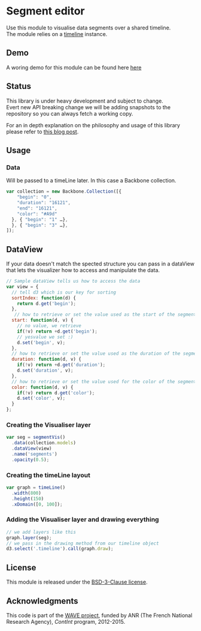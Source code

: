 # Segment editor

Use this module to visualise data segments over a shared timeline.  
The module relies on a [timeline](https://github.com/Ircam-RnD/timeLine) instance.

<div class="only-readme">
<h2>Demo</h2>
<p>A woring demo for this module can be found here <a href="https://ircam-rnd.github.io/segment-edit/">here</a></p>
</div>

<div class="timeline"></div>

## Status

This library is under heavy development and subject to change.  
Evert new API breaking change we will be adding snapshots to the repository so you can always fetch a working copy.

For an in depth  explanation on the philosophy and usage of this library please refer to [this blog post](http://wave.ircam.fr/publications/visual-tools/).

## Usage

### Data
Will be passed to a timeLine later. In this case a Backbone collection.

```js
var collection = new Backbone.Collection([{
    "begin": "0",
    "duration": "16121",
    "end": "16121",
    "color": "#A9d"
  }, { "begin": "1" …},
  }, { "begin": "3" …},
]);
```

## DataView
If your data doesn't match the spected structure you can pass in a dataView that lets the visualizer how to access and manipulate the data.

```js
// Sample dataView tells us how to access the data
var view = {
  // tell d3 which is our key for sorting
  sortIndex: function(d) {
    return d.get('begin');
  },
   // how to retrieve or set the value used as the start of the segment
  start: function(d, v) {
    // no value, we retrieve
    if(!v) return +d.get('begin');
    // yesvalue we set :)
    d.set('begin', v);
  },
  // how to retrieve or set the value used as the duration of the segment
  duration: function(d, v) {
    if(!v) return +d.get('duration');
    d.set('duration', v);
  },
  // how to retrieve or set the value used for the color of the segment
  color: function(d, v) {
    if(!v) return d.get('color');
    d.set('color', v);
  }
};
```

### Creating the Visualiser layer
```js
var seg = segmentVis()
  .data(collection.models)
  .dataView(view)
  .name('segments')  
  .opacity(0.5);
```

### Creating the timeLine layout
```js
var graph = timeLine()
  .width(800)
  .height(150)
  .xDomain([0, 100]);

```

### Adding the Visualiser layer and drawing everything

```js
// we add layers like this
graph.layer(seg);
// we pass in the drawing method from our timeline object
d3.select('.timeline').call(graph.draw);

```

<div class="only-readme">
<h2>License</h2>
<p>This module is released under the <a href="http://opensource.org/licenses/BSD-3-Clause">BSD-3-Clause license</a>.</p>

<h2>Acknowledgments</h2>
<p>This code is part of the <a href="http://wave.ircam.fr">WAVE project</a>, funded by ANR (The French National Research Agency), <em>ContInt</em> program, 2012-2015.</p>
</div>

<script src="//cdnjs.cloudflare.com/ajax/libs/d3/3.4.8/d3.min.js"></script>
<script src="//rawgit.com/ircam-rnd/segment-vis/master/segment-edit.min.js"></script>
<script src="//rawgit.com/ircam-rnd/timeLine/master/timeLine.min.js"></script>
<script>
  var data = [{
                  "start": 0,
                  "duration": 4,
                  "color": "#414FBA"
                }, {
                  "start": 5,
                  "duration": 7,
                  "color": "#2A2E68"
                }, {
                  "start": 18,
                  "duration": 9,
                  "color": "#5A281E"
                }, {
                  "start": 30,
                  "duration": 7,
                  "color": "#BE7C7A"
                }, {
                  "start": 16,
                  "duration": 6,
                  "color": "#BE7C7A"
                }, {
                  "start": 8,
                  "duration": 3,
                  "color": "#2A2E68"
                }, {
                  "start": 1,
                  "duration": 4,
                  "color": "#C52599"
                }, {
                  "start": 63,
                  "duration": 9,
                  "color": "#CA56F4"
                }, {
                  "start": 90,
                  "duration": 9,
                  "color": "#5A281E"
                }, {
                  "start": 20,
                  "duration": 6,
                  "color": "#CA56F4"
                }];

  document.addEventListener('DOMContentLoaded', function() {
    
    document.querySelector('.timeline').innerHTML = '';
    
    // Timeline
    // --------
    var graph = timeLine()
      .width(750)
      .height(150)
      .xDomain([0, 100]);

    // segments layer
    // --------------
    graph.layer(
      segmentEdit()
      .data(data)
      .name('segments')
      .opacity(0.5));

    d3.select('.timeline').call(graph.draw);

    });
</script>